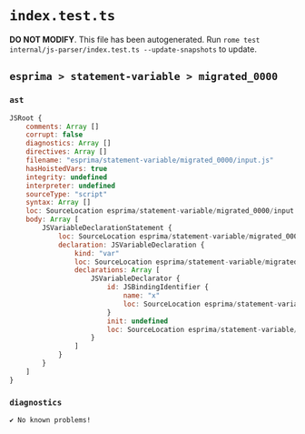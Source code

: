 # `index.test.ts`

**DO NOT MODIFY**. This file has been autogenerated. Run `rome test internal/js-parser/index.test.ts --update-snapshots` to update.

## `esprima > statement-variable > migrated_0000`

### `ast`

```javascript
JSRoot {
	comments: Array []
	corrupt: false
	diagnostics: Array []
	directives: Array []
	filename: "esprima/statement-variable/migrated_0000/input.js"
	hasHoistedVars: true
	integrity: undefined
	interpreter: undefined
	sourceType: "script"
	syntax: Array []
	loc: SourceLocation esprima/statement-variable/migrated_0000/input.js 1:0-2:0
	body: Array [
		JSVariableDeclarationStatement {
			loc: SourceLocation esprima/statement-variable/migrated_0000/input.js 1:0-1:5
			declaration: JSVariableDeclaration {
				kind: "var"
				loc: SourceLocation esprima/statement-variable/migrated_0000/input.js 1:0-1:5
				declarations: Array [
					JSVariableDeclarator {
						id: JSBindingIdentifier {
							name: "x"
							loc: SourceLocation esprima/statement-variable/migrated_0000/input.js 1:4-1:5 (x)
						}
						init: undefined
						loc: SourceLocation esprima/statement-variable/migrated_0000/input.js 1:4-1:5
					}
				]
			}
		}
	]
}
```

### `diagnostics`

```
✔ No known problems!

```

